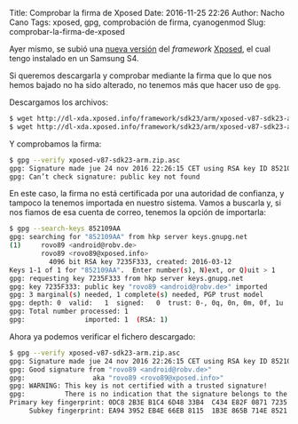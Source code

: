 Title: Comprobar la firma de Xposed
Date: 2016-11-25 22:26
Author: Nacho Cano
Tags: xposed, gpg, comprobación de firma, cyanogenmod
Slug: comprobar-la-firma-de-xposed

Ayer mismo, se subió una [nueva versión][] del _framework_ [Xposed][], el
cual tengo instalado en un Samsung S4.

Si queremos descargarla y comprobar mediante la firma que lo que nos hemos
bajado no ha sido alterado, no tenemos más que hacer uso de `gpg`.

Descargamos los archivos:

```bash
$ wget http://dl-xda.xposed.info/framework/sdk23/arm/xposed-v87-sdk23-arm.zip
$ wget http://dl-xda.xposed.info/framework/sdk23/arm/xposed-v87-sdk23-arm.zip.asc
```

Y comprobamos la firma:
```bash
$ gpg --verify xposed-v87-sdk23-arm.zip.asc
gpg: Signature made jue 24 nov 2016 22:26:15 CET using RSA key ID 852109AA
gpg: Can’t check signature: public key not found
```

En este caso, la firma no está certificada por una autoridad de confianza, y
tampoco la tenemos importada en nuestro sistema. Vamos a buscarla y, si nos
fiamos de esa cuenta de correo, tenemos la opción de importarla:

```bash
$ gpg --search-keys 852109AA
gpg: searching for "852109AA" from hkp server keys.gnupg.net
(1)     rovo89 <android@robv.de>
        rovo89 <rovo89@xposed.info>
          4096 bit RSA key 7235F333, created: 2016-03-12
Keys 1-1 of 1 for "852109AA".  Enter number(s), N)ext, or Q)uit > 1
gpg: requesting key 7235F333 from hkp server keys.gnupg.net
gpg: key 7235F333: public key "rovo89 <android@robv.de>" imported
gpg: 3 marginal(s) needed, 1 complete(s) needed, PGP trust model
gpg: depth: 0  valid:   1  signed:   0  trust: 0-, 0q, 0n, 0m, 0f, 1u
gpg: Total number processed: 1
gpg:               imported: 1  (RSA: 1)
```

Ahora ya podemos verificar el fichero descargado:

```bash
$ gpg --verify xposed-v87-sdk23-arm.zip.asc
gpg: Signature made jue 24 nov 2016 22:26:15 CET using RSA key ID 852109AA
gpg: Good signature from "rovo89 <android@robv.de>"
gpg:                 aka "rovo89 <rovo89@xposed.info>"
gpg: WARNING: This key is not certified with a trusted signature!
gpg:          There is no indication that the signature belongs to the owner.
Primary key fingerprint: 0DC8 2B3E B1C4 6D48 33B4  C434 E82F 0871 7235 F333
     Subkey fingerprint: EA94 3952 EB4E 66EB 8115  1B3E 865B 714E 8521 09AA
```

  [nueva versión]: http://dl-xda.xposed.info/framework/sdk23/arm/
    "Xposed v87 SDK23 ARM"
  [Xposed]: http://repo.xposed.info/
    "Xposed framework"

